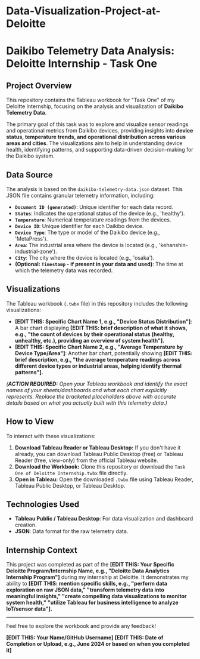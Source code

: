 # Data-Visualization-Project-at-Deloitte

# Daikibo Telemetry Data Analysis: Deloitte Internship - Task One

## Project Overview

This repository contains the Tableau workbook for "Task One" of my Deloitte Internship, focusing on the analysis and visualization of **Daikibo Telemetry Data**.

The primary goal of this task was to explore and visualize sensor readings and operational metrics from Daikibo devices, providing insights into **device status, temperature trends, and operational distribution across various areas and cities**. The visualizations aim to help in understanding device health, identifying patterns, and supporting data-driven decision-making for the Daikibo system.

## Data Source

The analysis is based on the `daikibo-telemetry-data.json` dataset. This JSON file contains granular telemetry information, including:

* **`Document ID (generated)`**: Unique identifier for each data record.
* **`Status`**: Indicates the operational status of the device (e.g., 'healthy').
* **`Temperature`**: Numerical temperature readings from the devices.
* **`Device ID`**: Unique identifier for each Daikibo device.
* **`Device Type`**: The type or model of the Daikibo device (e.g., 'MetaPress').
* **`Area`**: The industrial area where the device is located (e.g., 'kehanshin-industrial-zone').
* **`City`**: The city where the device is located (e.g., 'osaka').
* **(Optional: `Timestamp` - if present in your data and used)**: The time at which the telemetry data was recorded.

## Visualizations

The Tableau workbook (`.twbx` file) in this repository includes the following visualizations:

* **[EDIT THIS: Specific Chart Name 1, e.g., "Device Status Distribution"]**: A bar chart displaying **[EDIT THIS: brief description of what it shows, e.g., "the count of devices by their operational status (healthy, unhealthy, etc.), providing an overview of system health"].**
* **[EDIT THIS: Specific Chart Name 2, e.g., "Average Temperature by Device Type/Area"]**: Another bar chart, potentially showing **[EDIT THIS: brief description, e.g., "the average temperature readings across different device types or industrial areas, helping identify thermal patterns"].**

*(**ACTION REQUIRED:** Open your Tableau workbook and identify the exact names of your sheets/dashboards and what each chart explicitly represents. Replace the bracketed placeholders above with accurate details based on what you actually built with this telemetry data.)*

## How to View

To interact with these visualizations:

1.  **Download Tableau Reader or Tableau Desktop:** If you don't have it already, you can download Tableau Public Desktop (free) or Tableau Reader (free, view-only) from the official Tableau website.
2.  **Download the Workbook:** Clone this repository or download the `Task One of Deloitte Internship.twbx` file directly.
3.  **Open in Tableau:** Open the downloaded `.twbx` file using Tableau Reader, Tableau Public Desktop, or Tableau Desktop.

## Technologies Used

* **Tableau Public / Tableau Desktop**: For data visualization and dashboard creation.
* **JSON**: Data format for the raw telemetry data.

## Internship Context

This project was completed as part of the **[EDIT THIS: Your Specific Deloitte Program/Internship Name, e.g., "Deloitte Data Analytics Internship Program"]** during my internship at Deloitte. It demonstrates my ability to **[EDIT THIS: mention specific skills, e.g., "perform data exploration on raw JSON data," "transform telemetry data into meaningful insights," "create compelling data visualizations to monitor system health," "utilize Tableau for business intelligence to analyze IoT/sensor data"].**

---

Feel free to explore the workbook and provide any feedback!

**[EDIT THIS: Your Name/GitHub Username]**
**[EDIT THIS: Date of Completion or Upload, e.g., June 2024 or based on when you completed it]**
